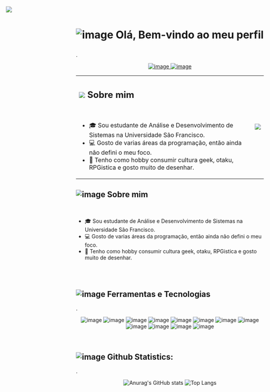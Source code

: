 # <p align=center> ![image](https://img.icons8.com/dusk/64/000000/java-coffee-cup-logo.png)    Olá, Bem-vindo ao meu perfil</p> 

.<p align=center>  [![image](https://img.shields.io/badge/LinkedIn-4f52de?style=for-the-badge&logo=linkedin&logoColor=white) ](https://www.linkedin.com/in/grenda-carla-ferreira-silva-69bb4a1b9/)        [ ![image](https://img.shields.io/badge/GitHub-3c073c?style=for-the-badge&logo=github&logoColor=white)](https://github.com/GrendaCarla)  </p> 




<table style="border-collapse: collapse; border: none;">
  <tr>
    <td>
      <h2><img src="https://img.icons8.com/dusk/64/000000/cute-skull.png"> Sobre mim</h2>
      <br>
      <ul> 
        <li>🎓 Sou estudante de Análise e Desenvolvimento de Sistemas na Universidade São Francisco. </li>
        <li> 💻 Gosto de varias áreas da programação, então ainda não defini o meu foco. </li>
        <li> 💖 Tenho como hobby consumir cultura geek, otaku, RPGistica e gosto muito de desenhar. </li>
      </ul>
    </td>
    <td><img src="https://user-images.githubusercontent.com/80162033/116268175-73b07380-a753-11eb-8d51-c89038c37cc1.png"></td>
  </tr>
</table>


<img src="https://user-images.githubusercontent.com/80162033/116268175-73b07380-a753-11eb-8d51-c89038c37cc1.png"  style="position: absolute;
	top: 30px; right: 0;  left: 40px;">




##  ![image](https://img.icons8.com/dusk/64/000000/cute-skull.png) Sobre mim

<br>

* 🎓 Sou estudante de Análise e Desenvolvimento de Sistemas na Universidade São Francisco.
* 💻 Gosto de varias áreas da programação, então ainda não defini o meu foco.
* 💖 Tenho como hobby consumir cultura geek, otaku, RPGistica e gosto muito de desenhar.

<br><br>
  
## ![image](https://img.icons8.com/dusk/64/000000/maintenance.png) Ferramentas e Tecnologias

.<p align=center> ![image](https://img.shields.io/badge/C-67076C?style=for-the-badge&logo=c&logoColor=white) ![image](https://img.shields.io/badge/C%2B%2B-740A96?style=for-the-badge&logo=c%2B%2B&logoColor=white) ![image](https://img.shields.io/badge/C%23-7933aa?style=for-the-badge&logo=c-sharp&logoColor=white)          ![image](https://img.shields.io/badge/Java-6932bd?style=for-the-badge&logo=java&logoColor=white) ![image](https://img.shields.io/badge/Python-6543cf?style=for-the-badge&logo=python&logoColor=white)          ![image](https://img.shields.io/badge/HTML-4f52de?style=for-the-badge&logo=html5&logoColor=white) ![image](https://img.shields.io/badge/JavaScript-728aea?style=for-the-badge&logo=javascript&logoColor=white) ![image](https://img.shields.io/badge/CSS-72afea?&style=for-the-badge&logo=css3&logoColor=white)           ![image](https://img.shields.io/badge/Dart-73d4ed?style=for-the-badge&logo=dart&logoColor=white) ![image](https://img.shields.io/badge/Flutter-5bdbcb?style=for-the-badge&logo=flutter&logoColor=white)       ![image](https://img.shields.io/badge/Microsoft_SQL_Server-54e4a2?style=for-the-badge&logo=microsoft-sql-server&logoColor=black) ![image](https://img.shields.io/badge/MySQL-7ced8d?style=for-the-badge&logo=mysql&logoColor=black)  </p>
 
<br>

## ![image](https://img.icons8.com/dusk/64/000000/bullish.png) Github Statistics:

.<p align=center>  ![Anurag's GitHub stats](https://github-readme-stats.vercel.app/api?username=GrendaCarla&show_icons=true&hide=issues&bg_color=230E3E&text_color=8692FB&icon_color=F01A80&title_color=59CCBA)      ![Top Langs](https://github-readme-stats.vercel.app/api/top-langs/?&layout=compact&username=GrendaCarla&bg_color=230E3E&text_color=F01A80&icon_color=F01A80&title_color=8692FB)    </p>



